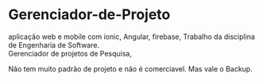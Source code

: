 # Gerenciador-de-Projeto
aplicação web e mobile com ionic,  Angular, firebase,
Trabalho da disciplina de Engenharia de Software.  
Gerenciador de projetos de Pesquisa, 


Não tem muito padrão de projeto e não é comerciavel. Mas vale o Backup.
